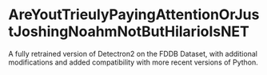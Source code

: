 # AreYoutTrieulyPayingAttentionOrJustJoshingNoahmNotButHilarioIsNET

A fully retrained version of Detectron2 on the FDDB Dataset, with additional modifications and added compatibility with more recent versions of Python. 
